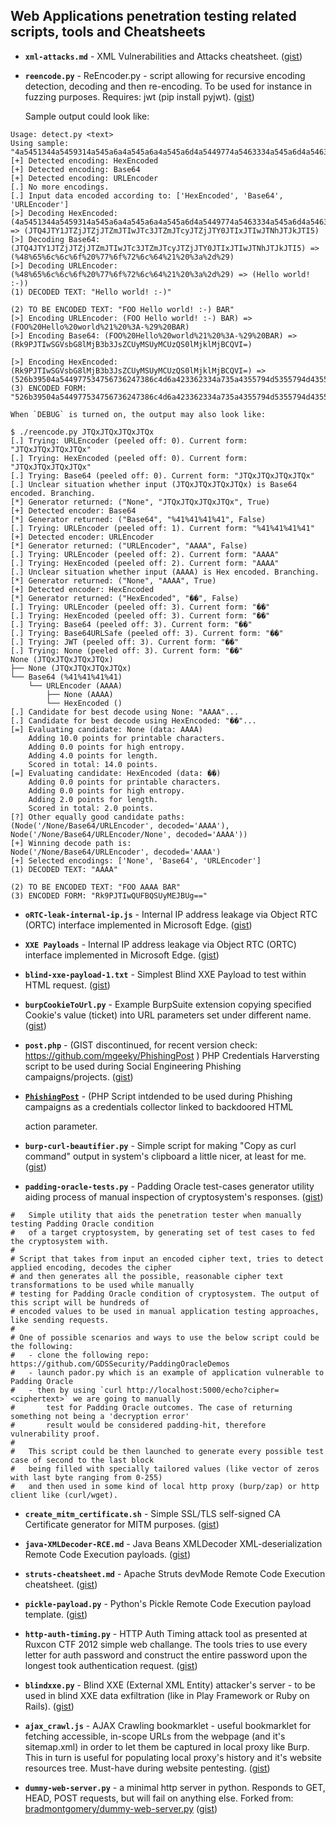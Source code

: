 ## Web Applications penetration testing related scripts, tools and Cheatsheets


- **`xml-attacks.md`** - XML Vulnerabilities and Attacks cheatsheet. ([gist](https://gist.github.com/mgeeky/4f726d3b374f0a34267d4f19c9004870))

- **`reencode.py`** - ReEncoder.py - script allowing for recursive encoding detection, decoding and then re-encoding. To be used for instance in fuzzing purposes. Requires: jwt (pip install pyjwt). ([gist](https://gist.github.com/mgeeky/1052681318a8164b112edfcdcb30798f))

    Sample output could look like:

```
Usage: detect.py <text>
Using sample: "4a5451344a5459314a545a6a4a545a6a4a545a6d4a5449774a5463334a545a6d4a5463794a545a6a4a5459304a5449784a5449774a544e684a544a6b4a544935"
[+] Detected encoding: HexEncoded
[+] Detected encoding: Base64
[+] Detected encoding: URLEncoder
[.] No more encodings.
[.] Input data encoded according to: ['HexEncoded', 'Base64', 'URLEncoder']
[>] Decoding HexEncoded: (4a5451344a5459314a545a6a4a545a6a4a545a6d4a5449774a5463334a545a6d4a5463794a545a6a4a5459304a5449784a5449774a544e684a544a6b4a544935) => (JTQ4JTY1JTZjJTZjJTZmJTIwJTc3JTZmJTcyJTZjJTY0JTIxJTIwJTNhJTJkJTI5)
[>] Decoding Base64: (JTQ4JTY1JTZjJTZjJTZmJTIwJTc3JTZmJTcyJTZjJTY0JTIxJTIwJTNhJTJkJTI5) => (%48%65%6c%6c%6f%20%77%6f%72%6c%64%21%20%3a%2d%29)
[>] Decoding URLEncoder: (%48%65%6c%6c%6f%20%77%6f%72%6c%64%21%20%3a%2d%29) => (Hello world! :-))
(1) DECODED TEXT: "Hello world! :-)"

(2) TO BE ENCODED TEXT: "FOO Hello world! :-) BAR"
[>] Encoding URLEncoder: (FOO Hello world! :-) BAR) => (FOO%20Hello%20world%21%20%3A-%29%20BAR)
[>] Encoding Base64: (FOO%20Hello%20world%21%20%3A-%29%20BAR) => (Rk9PJTIwSGVsbG8lMjB3b3JsZCUyMSUyMCUzQS0lMjklMjBCQVI=)

[>] Encoding HexEncoded: (Rk9PJTIwSGVsbG8lMjB3b3JsZCUyMSUyMCUzQS0lMjklMjBCQVI=) => (526b39504a544977534756736247386c4d6a423362334a735a4355794d5355794d43557a5153306c4d6a6b6c4d6a42435156493d)
(3) ENCODED FORM: "526b39504a544977534756736247386c4d6a423362334a735a4355794d5355794d43557a5153306c4d6a6b6c4d6a42435156493d"
```

    When `DEBUG` is turned on, the output may also look like:

```
$ ./reencode.py JTQxJTQxJTQxJTQx
[.] Trying: URLEncoder (peeled off: 0). Current form: "JTQxJTQxJTQxJTQx"
[.] Trying: HexEncoded (peeled off: 0). Current form: "JTQxJTQxJTQxJTQx"
[.] Trying: Base64 (peeled off: 0). Current form: "JTQxJTQxJTQxJTQx"
[.] Unclear situation whether input (JTQxJTQxJTQxJTQx) is Base64 encoded. Branching.
[*] Generator returned: ("None", "JTQxJTQxJTQxJTQx", True)
[+] Detected encoder: Base64
[*] Generator returned: ("Base64", "%41%41%41%41", False)
[.] Trying: URLEncoder (peeled off: 1). Current form: "%41%41%41%41"
[+] Detected encoder: URLEncoder
[*] Generator returned: ("URLEncoder", "AAAA", False)
[.] Trying: URLEncoder (peeled off: 2). Current form: "AAAA"
[.] Trying: HexEncoded (peeled off: 2). Current form: "AAAA"
[.] Unclear situation whether input (AAAA) is Hex encoded. Branching.
[*] Generator returned: ("None", "AAAA", True)
[+] Detected encoder: HexEncoded
[*] Generator returned: ("HexEncoded", "��", False)
[.] Trying: URLEncoder (peeled off: 3). Current form: "��"
[.] Trying: HexEncoded (peeled off: 3). Current form: "��"
[.] Trying: Base64 (peeled off: 3). Current form: "��"
[.] Trying: Base64URLSafe (peeled off: 3). Current form: "��"
[.] Trying: JWT (peeled off: 3). Current form: "��"
[.] Trying: None (peeled off: 3). Current form: "��"
None (JTQxJTQxJTQxJTQx)
├── None (JTQxJTQxJTQxJTQx)
└── Base64 (%41%41%41%41)
    └── URLEncoder (AAAA)
        ├── None (AAAA)
        └── HexEncoded ()
[.] Candidate for best decode using None: "AAAA"...
[.] Candidate for best decode using HexEncoded: "��"...
[=] Evaluating candidate: None (data: AAAA)
	Adding 10.0 points for printable characters.
	Adding 0.0 points for high entropy.
	Adding 4.0 points for length.
	Scored in total: 14.0 points.
[=] Evaluating candidate: HexEncoded (data: ��)
	Adding 0.0 points for printable characters.
	Adding 0.0 points for high entropy.
	Adding 2.0 points for length.
	Scored in total: 2.0 points.
[?] Other equally good candidate paths:
(Node('/None/Base64/URLEncoder', decoded='AAAA'), Node('/None/Base64/URLEncoder/None', decoded='AAAA'))
[+] Winning decode path is:
Node('/None/Base64/URLEncoder', decoded='AAAA')
[+] Selected encodings: ['None', 'Base64', 'URLEncoder']
(1) DECODED TEXT: "AAAA"

(2) TO BE ENCODED TEXT: "FOO AAAA BAR"
(3) ENCODED FORM: "Rk9PJTIwQUFBQSUyMEJBUg=="
```


- **`oRTC-leak-internal-ip.js`** - Internal IP address leakage via Object RTC (ORTC) interface implemented in Microsoft Edge. ([gist](https://gist.github.com/mgeeky/03f0871fb88c64b3d6d3a725c3ba38bf))

- **`XXE Payloads`** - Internal IP address leakage via Object RTC (ORTC) interface implemented in Microsoft Edge. ([gist](https://gist.github.com/mgeeky/181c6836488e35fcbf70290a048cd51d))

- **`blind-xxe-payload-1.txt`** - Simplest Blind XXE Payload to test within HTML request. ([gist](https://gist.github.com/mgeeky/cf677de6e7fdc05803f6935de1ee0882))

- **`burpCookieToUrl.py`** - Example BurpSuite extension copying specified Cookie's value (ticket) into URL parameters set under different name. ([gist](https://gist.github.com/mgeeky/61407112d6d09eaafd542e25590e1d35))

- **`post.php`** - (GIST discontinued, for recent version check: https://github.com/mgeeky/PhishingPost ) PHP Credentials Harversting script to be used during Social Engineering Phishing campaigns/projects. ([gist](https://gist.github.com/mgeeky/32375178621a5920e8c810d2d7e3b2e5))


- [**`PhishingPost`**](https://github.com/mgeeky/PhishingPost) - (PHP Script intdended to be used during Phishing campaigns as a credentials collector linked to backdoored HTML <form> action parameter.

- **`burp-curl-beautifier.py`** - Simple script for making "Copy as curl command" output in system's clipboard a little nicer, at least for me. ([gist](https://gist.github.com/mgeeky/3a5060e54004ca597241d6752b482675))

- **`padding-oracle-tests.py`** - Padding Oracle test-cases generator utility aiding process of manual inspection of cryptosystem's responses. ([gist](https://gist.github.com/mgeeky/5dfa475af2c970197a62ad070ba5deee))

```
#   Simple utility that aids the penetration tester when manually testing Padding Oracle condition
#   of a target cryptosystem, by generating set of test cases to fed the cryptosystem with.
#
# Script that takes from input an encoded cipher text, tries to detect applied encoding, decodes the cipher
# and then generates all the possible, reasonable cipher text transformations to be used while manually
# testing for Padding Oracle condition of cryptosystem. The output of this script will be hundreds of
# encoded values to be used in manual application testing approaches, like sending requests.
#
# One of possible scenarios and ways to use the below script could be the following:
#   - clone the following repo: https://github.com/GDSSecurity/PaddingOracleDemos
#   - launch pador.py which is an example of application vulnerable to Padding Oracle
#   - then by using `curl http://localhost:5000/echo?cipher=<ciphertext>` we are going to manually
#       test for Padding Oracle outcomes. The case of returning something not being a 'decryption error'
#       result would be considered padding-hit, therefore vulnerability proof.
#
#   This script could be then launched to generate every possible test case of second to the last block
#   being filled with specially tailored values (like vector of zeros with last byte ranging from 0-255)
#   and then used in some kind of local http proxy (burp/zap) or http client like (curl/wget).
```

- **`create_mitm_certificate.sh`** - Simple SSL/TLS self-signed CA Certificate generator for MITM purposes. ([gist](https://gist.github.com/mgeeky/5e36d6482e73ab85c161c35bfd50c465))

- **`java-XMLDecoder-RCE.md`** - Java Beans XMLDecoder XML-deserialization Remote Code Execution payloads. ([gist](https://gist.github.com/mgeeky/5eb48b17c9d282ad3170ef91cfb6fe4c))

- **`struts-cheatsheet.md`** - Apache Struts devMode Remote Code Execution cheatsheet. ([gist](https://gist.github.com/mgeeky/5ba0170a5fd0171eb91bc1fd0f2618b7))

- **`pickle-payload.py`** - Python's Pickle Remote Code Execution payload template. ([gist](https://gist.github.com/mgeeky/cbc7017986b2ec3e247aab0b01a9edcd))

- **`http-auth-timing.py`** - HTTP Auth Timing attack tool as presented at Ruxcon CTF 2012 simple web challange. The tools tries to use every letter for auth password and construct the entire password upon the longest took authentication request. ([gist](https://gist.github.com/mgeeky/57e866604942f1824da310982c46da84))

- **`blindxxe.py`** - Blind XXE (External XML Entity) attacker's server - to be used in blind XXE data exfiltration (like in Play Framework or Ruby on Rails). ([gist](https://gist.github.com/mgeeky/7f45c82e8d3097cbbbb250e37bc68573))

- **`ajax_crawl.js`** - AJAX Crawling bookmarklet - useful bookmarklet for fetching accessible, in-scope URLs from the webpage (and it's sitemap.xml) in order to let them be captured in local proxy like Burp. This in turn is useful for populating local proxy's history and it's website resources tree. Must-have during website pentesting. ([gist](https://gist.github.com/mgeeky/db809bec7460707693f2ed3548ea6a43))

- **`dummy-web-server.py`** - a minimal http server in python. Responds to GET, HEAD, POST requests, but will fail on anything else. Forked from: [bradmontgomery/dummy-web-server.py](https://gist.github.com/bradmontgomery/2219997) ([gist](https://gist.github.com/mgeeky/c0675b2cf65bad6171edcb8f3bb2af6d))